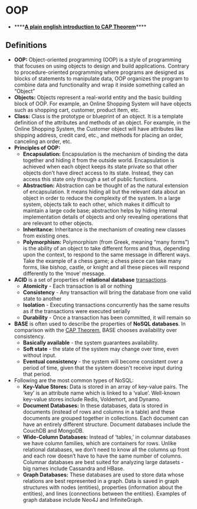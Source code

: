 # OOP

* \*\*\*\*[**A plain english introduction to CAP Theorem**](http://ksat.me/a-plain-english-introduction-to-cap-theorem)\*\*\*\*

## Definitions

* **OOP:** Object-oriented programming \(OOP\) is a style of programming that focuses on using objects to design and build applications. Contrary to procedure-oriented programming where programs are designed as blocks of statements to manipulate data, OOP organizes the program to combine data and functionality and wrap it inside something called an “Object”
* **Objects:** Objects represent a real-world entity and the basic building block of OOP. For example, an Online Shopping System will have objects such as shopping cart, customer, product item, etc.
* **Class:** Class is the prototype or blueprint of an object. It is a template definition of the attributes and methods of an object. For example, in the Online Shopping System, the Customer object will have attributes like shipping address, credit card, etc., and methods for placing an order, canceling an order, etc.
* **Principles of OOP:**
  * **Encapsulation:** Encapsulation is the mechanism of binding the data together and hiding it from the outside world. Encapsulation is achieved when each object keeps its state private so that other objects don’t have direct access to its state. Instead, they can access this state only through a set of public functions.
  * **Abstraction:** Abstraction can be thought of as the natural extension of encapsulation. It means hiding all but the relevant data about an object in order to reduce the complexity of the system. In a large system, objects talk to each other, which makes it difficult to maintain a large code base; abstraction helps by hiding internal implementation details of objects and only revealing operations that are relevant to other objects.
  * **Inheritance:** Inheritance is the mechanism of creating new classes from existing ones.
  * **Polymorphism:** Polymorphism \(from Greek, meaning “many forms”\) is the ability of an object to take different forms and thus, depending upon the context, to respond to the same message in different ways. Take the example of a chess game; a chess piece can take many forms, like bishop, castle, or knight and all these pieces will respond differently to the ‘move’ message.
* **ACID** is a set of properties of **relational database** [transactions](https://en.wikipedia.org/wiki/Database_transaction).
  * **Atomicity** - Each transaction is all or nothing
  * **Consistency** - Any transaction will bring the database from one valid state to another
  * **Isolation** - Executing transactions concurrently has the same results as if the transactions were executed serially
  * **Durability** - Once a transaction has been committed, it will remain so
* **BASE** is often used to describe the properties of **NoSQL databases**. In comparison with the [CAP Theorem](https://github.com/donnemartin/system-design-primer#cap-theorem), BASE chooses availability over consistency.
  * **Basically available** - the system guarantees availability.
  * **Soft state** - the state of the system may change over time, even without input.
  * **Eventual consistency** - the system will become consistent over a period of time, given that the system doesn't receive input during that period.
* Following are the most common types of NoSQL:
  * **Key-Value Stores:** Data is stored in an array of key-value pairs. The ‘key’ is an attribute name which is linked to a ‘value’. Well-known key-value stores include Redis, Voldemort, and Dynamo.
  * **Document Databases:** In these databases, data is stored in documents \(instead of rows and columns in a table\) and these documents are grouped together in collections. Each document can have an entirely different structure. Document databases include the CouchDB and MongoDB.
  * **Wide-Column Databases:** Instead of ‘tables,’ in columnar databases we have column families, which are containers for rows. Unlike relational databases, we don’t need to know all the columns up front and each row doesn’t have to have the same number of columns. Columnar databases are best suited for analyzing large datasets - big names include Cassandra and HBase.
  * **Graph Databases:** These databases are used to store data whose relations are best represented in a graph. Data is saved in graph structures with nodes \(entities\), properties \(information about the entities\), and lines \(connections between the entities\). Examples of graph database include Neo4J and InfiniteGraph.

